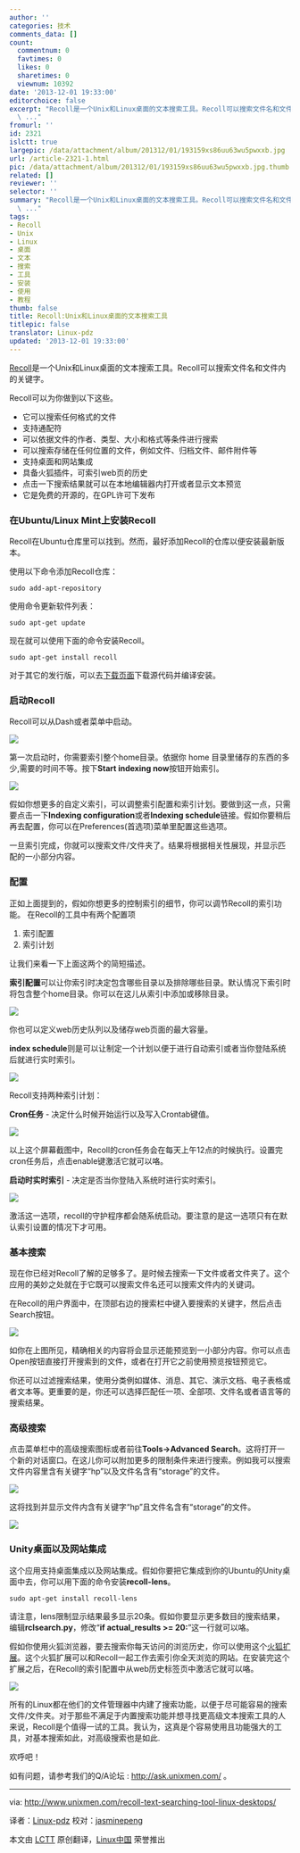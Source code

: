 ```yaml
---
author: ''
categories: 技术
comments_data: []
count:
  commentnum: 0
  favtimes: 0
  likes: 0
  sharetimes: 0
  viewnum: 10392
date: '2013-12-01 19:33:00'
editorchoice: false
excerpt: "Recoll是一个Unix和Linux桌面的文本搜索工具。Recoll可以搜索文件名和文件内的关键字。\r\nRecoll可以为你做到以下这些。\r\n\r\n它可以搜索任何格式的文件\r\n支持通配符\r\n可以依据文件的作者、类型、大小和格式等条件进行搜索\r\n
  \ ..."
fromurl: ''
id: 2321
islctt: true
largepic: /data/attachment/album/201312/01/193159xs86uu63wu5pwxxb.jpg
url: /article-2321-1.html
pic: /data/attachment/album/201312/01/193159xs86uu63wu5pwxxb.jpg.thumb.jpg
related: []
reviewer: ''
selector: ''
summary: "Recoll是一个Unix和Linux桌面的文本搜索工具。Recoll可以搜索文件名和文件内的关键字。\r\nRecoll可以为你做到以下这些。\r\n\r\n它可以搜索任何格式的文件\r\n支持通配符\r\n可以依据文件的作者、类型、大小和格式等条件进行搜索\r\n
  \ ..."
tags:
- Recoll
- Unix
- Linux
- 桌面
- 文本
- 搜索
- 工具
- 安装
- 使用
- 教程
thumb: false
title: Recoll:Unix和Linux桌面的文本搜索工具
titlepic: false
translator: Linux-pdz
updated: '2013-12-01 19:33:00'
---
```


[Recoll](http://www.recoll.org/)是一个Unix和Linux桌面的文本搜索工具。Recoll可以搜索文件名和文件内的关键字。


Recoll可以为你做到以下这些。


* 它可以搜索任何格式的文件
* 支持通配符
* 可以依据文件的作者、类型、大小和格式等条件进行搜索
* 可以搜索存储在任何位置的文件，例如文件、归档文件、邮件附件等
* 支持桌面和网站集成
* 具备火狐插件，可索引web页的历史
* 点击一下搜索结果就可以在本地编辑器内打开或者显示文本预览
* 它是免费的开源的，在GPL许可下发布


### 在Ubuntu/Linux Mint上安装Recoll


Recoll在Ubuntu仓库里可以找到。然而，最好添加Recoll的仓库以便安装最新版本。


使用以下命令添加Recoll仓库：



```
sudo add-apt-repository

```

使用命令更新软件列表：



```
sudo apt-get update

```

现在就可以使用下面的命令安装Recoll。



```
sudo apt-get install recoll

```

对于其它的发行版，可以去[下载页面](http://www.lesbonscomptes.com/recoll/download.html)下载源代码并编译安装。


### 启动Recoll


Recoll可以从Dash或者菜单中启动。


![](/data/attachment/album/201312/01/193159xs86uu63wu5pwxxb.jpg)


第一次启动时，你需要索引整个home目录。依据你 home 目录里储存的东西的多少,需要的时间不等。按下**Start indexing now**按钮开始索引。


![](/data/attachment/album/201312/01/193206wurulomurowuvlpp.jpg)


假如你想更多的自定义索引，可以调整索引配置和索引计划。要做到这一点，只需要点击一下**Indexing configuration**或者**Indexing schedule**链接。假如你要稍后再去配置，你可以在Preferences(首选项)菜单里配置这些选项。


一旦索引完成，你就可以搜索文件/文件夹了。结果将根据相关性展现，并显示匹配的一小部分内容。


### 配置


正如上面提到的，假如你想更多的控制索引的细节，你可以调节Recoll的索引功能。 在Recoll的工具中有两个配置项


1. 索引配置
2. 索引计划


让我们来看一下上面这两个的简短描述。


**索引配置**可以让你索引时决定包含哪些目录以及排除哪些目录。默认情况下索引时将包含整个home目录。你可以在这儿从索引中添加或移除目录。


![](/data/attachment/album/201312/01/193208jzis1ksexgs3jwe8.jpg)


你也可以定义web历史队列以及储存web页面的最大容量。


**index schedule**则是可以让制定一个计划以便于进行自动索引或者当你登陆系统后就进行实时索引。


![](/data/attachment/album/201312/01/193210e88iqo8rk5obbntl.jpg)


Recoll支持两种索引计划：


**Cron任务** - 决定什么时候开始运行以及写入Crontab键值。


![](/data/attachment/album/201312/01/193212l8ww6077l675v89k.jpg)


以上这个屏幕截图中，Recoll的cron任务会在每天上午12点的时候执行。设置完cron任务后，点击enable键激活它就可以咯。


**启动时实时索引** - 决定是否当你登陆入系统时进行实时索引。


![](/data/attachment/album/201312/01/1932136sz1tul0e1z8088t.jpg)


激活这一选项，recoll的守护程序都会随系统启动。要注意的是这一选项只有在默认索引设置的情况下才可用。


### 基本搜索


现在你已经对Recoll了解的足够多了。是时候去搜索一下文件或者文件夹了。这个应用的美妙之处就在于它既可以搜索文件名还可以搜索文件内的关键词。


在Recoll的用户界面中，在顶部右边的搜索栏中键入要搜索的关键字，然后点击Search按钮。


![](/data/attachment/album/201312/01/19322096y7j9jb5wrfsybq.jpg)


如你在上图所见，精确相关的内容将会显示还能预览到一小部分内容。你可以点击Open按钮直接打开搜索到的文件，或者在打开它之前使用预览按钮预览它。


你还可以过滤搜索结果，使用分类例如媒体、消息、其它、演示文档、电子表格或者文本等。更重要的是，你还可以选择匹配任一项、全部项、文件名或者语言等的搜索结果。


### 高级搜索


点击菜单栏中的高级搜索图标或者前往**Tools->Advanced Search**。这将打开一个新的对话窗口。在这儿你可以附加更多的限制条件来进行搜索。例如我可以搜索文件内容里含有关键字“hp”以及文件名含有“storage”的文件。


![](/data/attachment/album/201312/01/19322096y7j9jb5wrfsybq.jpg)


这将找到并显示文件内含有关键字“hp”且文件名含有“storage”的文件。


![](/data/attachment/album/201312/01/193225n31iaira151jnrjb.jpg)


### Unity桌面以及网站集成


这个应用支持桌面集成以及网站集成。假如你要把它集成到你的Ubuntu的Unity桌面中去，你可以用下面的命令安装**recoll-lens**。



```
sudo apt-get install recoll-lens

```

请注意，lens限制显示结果最多显示20条。假如你要显示更多数目的搜索结果，编辑**rclsearch.py**，修改“**if actual\_results >= 20:**”这一行就可以咯。


假如你使用火狐浏览器，要去搜索你每天访问的浏览历史，你可以使用这个[火狐扩展](http://sourceforge.net/projects/recollfirefox/)。这个火狐扩展可以和Recoll一起工作去索引你全天浏览的网站。在安装完这个扩展之后，在Recoll的索引配置中从web历史标签页中激活它就可以咯。


![](/data/attachment/album/201312/01/193227hjuia0dk4d5bhkzv.jpg)


所有的Linux都在他们的文件管理器中内建了搜索功能，以便于尽可能容易的搜索文件/文件夹。对于那些不满足于内置搜索功能并想寻找更高级文本搜索工具的人来说，Recoll是个值得一试的工具。我认为，这真是个容易使用且功能强大的工具，对基本搜索如此，对高级搜索也是如此.


欢呼吧！


如有问题，请参考我们的Q/A论坛 : <http://ask.unixmen.com/> 。




---


via: <http://www.unixmen.com/recoll-text-searching-tool-linux-desktops/>


译者：[Linux-pdz](https://github.com/Linux-pdz) 校对：[jasminepeng](https://github.com/jasminepeng)


本文由 [LCTT](https://github.com/LCTT/TranslateProject) 原创翻译，[Linux中国](http://linux.cn/) 荣誉推出